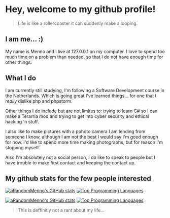 
# Hey, welcome to my github profile!

> Life is like a rollercoaster it can suddenly make a looping.

## I am me... :)

My name is Menno and I live at 127.0.0.1 on my computer. I love to spend too much time on a problem than needed, so that I do not have enough time for other things.

## What I do

I am currently still studying, I'm following a Software Development course in the Netherlands. Which is going great I've learned things... for one that I *really* dislike php and phpstorm.

Other things I do include but are not limites to: trying to learn C# so I can make a Terarria mod and trying to get into cyber security and ethical hacking 'n stuff.

I also like to make pictures with a pohoto camera I am lending from someone I know, although I am not the best I would say I'm good enough for now. I'd like to spend more time making photographs, but for reason I'm stopping myself.

Also I'm absolutely not a social person, I do like to speak to people but I have trouble to make first contact and keeping the contact up.

## My github stats for the few people interested

[![aRandomMenno's GitHub stats](https://readme-stats-arandommenno.vercel.app/api?username=arandommenno&show_icons=true&theme=midnight-purple#gh-dark-mode-only)](https://github.com/arandommenno/github-readme-stats#gh-dark-mode-only)
[![Top Programming Languages](https://readme-stats-arandommenno.vercel.app/api/top-langs/?username=arandommenno&layout=compact&theme=midnight-purple#gh-dark-mode-only)](https://github.com/arandommenno/github-readme-stats#gh-dark-mode-only)

[![aRandomMenno's GitHub stats](https://readme-stats-arandommenno.vercel.app/api?username=arandommenno&show_icons=true&theme=buefy#gh-light-mode-only#gh-light-mode-only)](https://github.com/arandommenno/github-readme-stats#gh-light-mode-only)
[![Top Programming Languages](https://readme-stats-arandommenno.vercel.app/api/top-langs/?username=arandommenno&layout=pie&theme=buefy#gh-light-mode-only#gh-light-mode-only)](https://github.com/arandommenno/github-readme-stats#gh-light-mode-only)

> This is deffinitly not a rant about my life...
